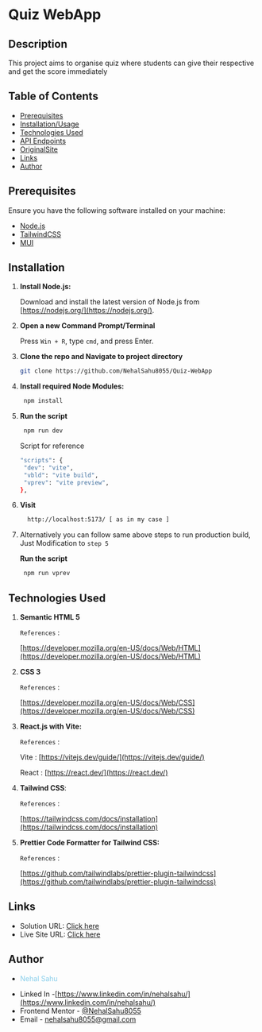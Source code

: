 # Quiz WebApp

## Description

This project aims to organise quiz where students can give their respective and get the score immediately

## Table of Contents

- [Prerequisites](#prerequisites)
- [Installation/Usage](#installation)
- [Technologies Used](#technologies-used)
- [API Endpoints](#api-endpoints)
- [OriginalSite](#originalsite)
- [Links](#links)
- [Author](#author)

## Prerequisites

Ensure you have the following software installed on your machine:

- [Node.js](https://nodejs.org/)
- [TailwindCSS](https://tailwindcss.com/)
- [MUI](https://mui.com/material-ui/)

## Installation

1. **Install Node.js:**

   Download and install the latest version of Node.js from [https://nodejs.org/](https://nodejs.org/).

2. **Open a new Command Prompt/Terminal**

   Press `Win + R`, type `cmd`, and press Enter.

3. **Clone the repo and Navigate to project directory**

   ```bash
   git clone https://github.com/NehalSahu8055/Quiz-WebApp
   ```

4. **Install required Node Modules:**

   ```bash
    npm install
   ```

5. **Run the script**

   ```bash
    npm run dev
   ```

   Script for reference

   ```bash
   "scripts": {
    "dev": "vite",
    "vbld": "vite build",
    "vprev": "vite preview",
   },
   ```

6. **Visit**

   ```bash
     http://localhost:5173/ [ as in my case ]
   ```

7. Alternatively you can follow same above steps to run production build, Just Modification to `step 5`

   **Run the script**

   ```bash
    npm run vprev
   ```

## Technologies Used

1. **Semantic HTML 5**

   `References` :

   [https://developer.mozilla.org/en-US/docs/Web/HTML](https://developer.mozilla.org/en-US/docs/Web/HTML)

1. **CSS 3**

   `References` :

   [https://developer.mozilla.org/en-US/docs/Web/CSS](https://developer.mozilla.org/en-US/docs/Web/CSS)

1. **React.js with Vite:**

   `References` :

   Vite : [https://vitejs.dev/guide/](https://vitejs.dev/guide/)

   React : [https://react.dev/](https://react.dev/)

1. **Tailwind CSS**:

   `References` :

   [https://tailwindcss.com/docs/installation](https://tailwindcss.com/docs/installation)

1. **Prettier Code Formatter for Tailwind CSS:**

   `References` :

   [https://github.com/tailwindlabs/prettier-plugin-tailwindcss](https://github.com/tailwindlabs/prettier-plugin-tailwindcss)

## Links

- Solution URL: [Click here](https://github.com/NehalSahu8055/Quiz-WebApp)
- Live Site URL: [Click here](https://quiz-webapp-nehal.netlify.app/)

## Author

- <p style="color:skyblue">Nehal Sahu</p>
- Linked In -[https://www.linkedin.com/in/nehalsahu/](https://www.linkedin.com/in/nehalsahu/)
- Frontend Mentor - [@NehalSahu8055](https://www.frontendmentor.io/profile/NehalSahu8055)
- Email - [nehalsahu8055@gmail.com](nehalsahu8055@gmail.com)
